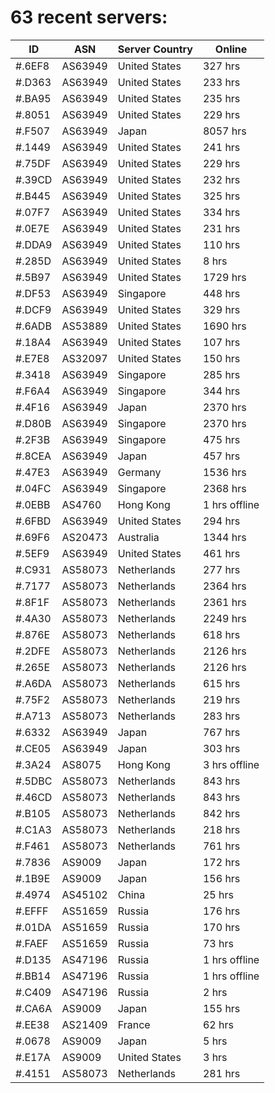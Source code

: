 # 63 recent servers:

| ID | ASN | Server Country | Online |
| ------ | ------ | ------ | ------ |
| #.6EF8 | AS63949 | United States | 327 hrs |
| #.D363 | AS63949 | United States | 233 hrs |
| #.BA95 | AS63949 | United States | 235 hrs |
| #.8051 | AS63949 | United States | 229 hrs |
| #.F507 | AS63949 | Japan | 8057 hrs |
| #.1449 | AS63949 | United States | 241 hrs |
| #.75DF | AS63949 | United States | 229 hrs |
| #.39CD | AS63949 | United States | 232 hrs |
| #.B445 | AS63949 | United States | 325 hrs |
| #.07F7 | AS63949 | United States | 334 hrs |
| #.0E7E | AS63949 | United States | 231 hrs |
| #.DDA9 | AS63949 | United States | 110 hrs |
| #.285D | AS63949 | United States | 8 hrs |
| #.5B97 | AS63949 | United States | 1729 hrs |
| #.DF53 | AS63949 | Singapore | 448 hrs |
| #.DCF9 | AS63949 | United States | 329 hrs |
| #.6ADB | AS53889 | United States | 1690 hrs |
| #.18A4 | AS63949 | United States | 107 hrs |
| #.E7E8 | AS32097 | United States | 150 hrs |
| #.3418 | AS63949 | Singapore | 285 hrs |
| #.F6A4 | AS63949 | Singapore | 344 hrs |
| #.4F16 | AS63949 | Japan | 2370 hrs |
| #.D80B | AS63949 | Singapore | 2370 hrs |
| #.2F3B | AS63949 | Singapore | 475 hrs |
| #.8CEA | AS63949 | Japan | 457 hrs |
| #.47E3 | AS63949 | Germany | 1536 hrs |
| #.04FC | AS63949 | Singapore | 2368 hrs |
| #.0EBB | AS4760 | Hong Kong | 1 hrs offline |
| #.6FBD | AS63949 | United States | 294 hrs |
| #.69F6 | AS20473 | Australia | 1344 hrs |
| #.5EF9 | AS63949 | United States | 461 hrs |
| #.C931 | AS58073 | Netherlands | 277 hrs |
| #.7177 | AS58073 | Netherlands | 2364 hrs |
| #.8F1F | AS58073 | Netherlands | 2361 hrs |
| #.4A30 | AS58073 | Netherlands | 2249 hrs |
| #.876E | AS58073 | Netherlands | 618 hrs |
| #.2DFE | AS58073 | Netherlands | 2126 hrs |
| #.265E | AS58073 | Netherlands | 2126 hrs |
| #.A6DA | AS58073 | Netherlands | 615 hrs |
| #.75F2 | AS58073 | Netherlands | 219 hrs |
| #.A713 | AS58073 | Netherlands | 283 hrs |
| #.6332 | AS63949 | Japan | 767 hrs |
| #.CE05 | AS63949 | Japan | 303 hrs |
| #.3A24 | AS8075 | Hong Kong | 3 hrs offline |
| #.5DBC | AS58073 | Netherlands | 843 hrs |
| #.46CD | AS58073 | Netherlands | 843 hrs |
| #.B105 | AS58073 | Netherlands | 842 hrs |
| #.C1A3 | AS58073 | Netherlands | 218 hrs |
| #.F461 | AS58073 | Netherlands | 761 hrs |
| #.7836 | AS9009 | Japan | 172 hrs |
| #.1B9E | AS9009 | Japan | 156 hrs |
| #.4974 | AS45102 | China | 25 hrs |
| #.EFFF | AS51659 | Russia | 176 hrs |
| #.01DA | AS51659 | Russia | 170 hrs |
| #.FAEF | AS51659 | Russia | 73 hrs |
| #.D135 | AS47196 | Russia | 1 hrs offline |
| #.BB14 | AS47196 | Russia | 1 hrs offline |
| #.C409 | AS47196 | Russia | 2 hrs |
| #.CA6A | AS9009 | Japan | 155 hrs |
| #.EE38 | AS21409 | France | 62 hrs |
| #.0678 | AS9009 | Japan | 5 hrs |
| #.E17A | AS9009 | United States | 3 hrs |
| #.4151 | AS58073 | Netherlands | 281 hrs |

